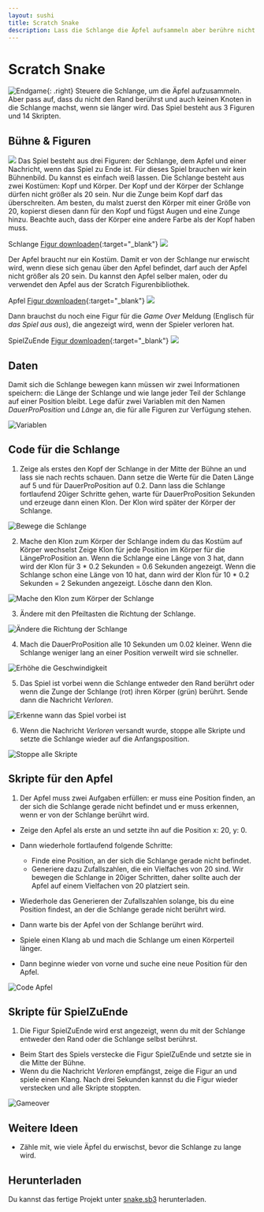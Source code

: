 ```yaml
---
layout: sushi
title: Scratch Snake
description: Lass die Schlange die Äpfel aufsammeln aber berühre nicht den Rand und verwickle dich nicht, wenn die Schlange länger wird.
---
```


# Scratch Snake

![Endgame](scratch-snake-v3/endgame.png){: .right}
Steuere die Schlange, um die Äpfel aufzusammeln. Aber pass auf, dass du nicht den Rand berührst und auch keinen Knoten in die Schlange machst, wenn sie länger wird.
Das Spiel besteht aus 3 Figuren und 14 Skripten.

## Bühne & Figuren

![](scratch-snake-v3/bühne.png)
Das Spiel besteht aus drei Figuren: der Schlange, dem Apfel und einer Nachricht, wenn das Spiel zu Ende ist. Für dieses Spiel brauchen wir kein Bühnenbild. Du kannst es einfach weiß lassen. Die Schlange besteht aus zwei Kostümen: Kopf und Körper. Der Kopf und der Körper der Schlange dürfen nicht größer als 20 sein. Nur die Zunge beim Kopf darf das überschreiten. Am besten, du malst zuerst den Körper mit einer Größe von 20, kopierst diesen dann für den Kopf und fügst Augen und eine Zunge hinzu. Beachte auch, dass der Körper eine andere Farbe als der Kopf haben muss.

Schlange [Figur downloaden](https://scratch-snake-v3/Schlange.sprite2/){:target="_blank"}
![](scratch-snake-v3/schlange.png)

Der Apfel braucht nur ein Kostüm. Damit er von der Schlange nur erwischt wird, wenn diese sich genau über den Apfel befindet, darf auch der Apfel nicht größer als 20 sein.
Du kannst den Apfel selber malen, oder du verwendet den Apfel aus der Scratch Figurenbibliothek.

Apfel [Figur downloaden](https://scratch-snake-v3/Apfel.sprite2/){:target="_blank"}
![](scratch-snake-v3/apfel.png)

Dann brauchst du noch eine Figur für die *Game Over* Meldung (Englisch für *das Spiel aus aus*), die angezeigt wird, wenn der Spieler verloren hat.

SpielZuEnde [Figur downloaden](https://scratch-snake-v3/SpielZuEnde.sprite2/){:target="_blank"}
![](scratch-snake-v3/gameover.png)

## Daten

Damit sich die Schlange bewegen kann müssen wir zwei Informationen speichern: die Länge der Schlange und wie lange jeder Teil der Schlange auf einer Position bleibt. Lege dafür zwei Variablen mit den Namen *DauerProPosition* und *Länge* an, die für alle Figuren zur Verfügung stehen.

![Variablen](scratch-snake-v3/daten.png)

## Code für die Schlange

1. Zeige als erstes den Kopf der Schlange in der Mitte der Bühne an und lass sie nach rechts schauen. Dann setze die Werte für die Daten Länge auf 5 und für DauerProPosition auf 0.2. Dann lass die Schlange fortlaufend 20iger Schritte gehen, warte für DauerProPosition Sekunden und erzeuge dann einen Klon. Der Klon wird später der Körper der Schlange.

![Bewege die Schlange](scratch-snake-v3/Code-Schlange-1.png)

2. Mache den Klon zum Körper der Schlange indem du das Kostüm auf Körper wechselst Zeige Klon für jede Position im Körper für die LängeProPosition an. Wenn die Schlange eine Länge von 3 hat, dann wird der Klon für 3 * 0.2 Sekunden = 0.6 Sekunden angezeigt. Wenn die Schlange schon eine Länge von 10 hat, dann wird der Klon für 10 * 0.2 Sekunden = 2 Sekunden angezeigt. Lösche dann den Klon.

![Mache den Klon zum Körper der Schlange](scratch-snake-v3/Code-Schlange-2.png)

3. Ändere mit den Pfeiltasten die Richtung der Schlange.

![Ändere die Richtung der Schlange](scratch-snake-v3/Code-Schlange-3.png)

4. Mach die DauerProPosition alle 10 Sekunden um 0.02 kleiner. Wenn die Schlange weniger lang an einer Position verweilt wird sie schneller.

![Erhöhe die Geschwindigkeit](scratch-snake-v3/Code-Schlange-4.png)

5. Das Spiel ist vorbei wenn die Schlange entweder den Rand berührt oder wenn die Zunge der Schlange (rot) ihren Körper (grün) berührt. Sende dann die Nachricht *Verloren*.

![Erkenne wann das Spiel vorbei ist](scratch-snake-v3/Code-Schlange-5.png)

6. Wenn die Nachricht *Verloren* versandt wurde, stoppe alle Skripte und setzte die Schlange wieder auf die Anfangsposition.

![Stoppe alle Skripte](scratch-snake-v3/Code-Schlange-6.png)

## Skripte für den Apfel

1. Der Apfel muss zwei Aufgaben erfüllen: er muss eine Position finden, an der sich die Schlange gerade nicht befindet und er muss erkennen, wenn er von der Schlange berührt wird.

* Zeige den Apfel als erste an und setzte ihn auf die Position x: 20, y: 0.
* Dann wiederhole fortlaufend folgende Schritte:
    * Finde eine Position, an der sich die Schlange gerade nicht befindet.
    * Generiere dazu Zufallszahlen, die ein Vielfaches von 20 sind. Wir bewegen die Schlange in 20iger Schritten, daher sollte auch der Apfel auf einem Vielfachen von 20 platziert sein.

* Wiederhole das Generieren der Zufallszahlen solange, bis du eine Position findest, an der die Schlange gerade nicht berührt wird.
* Dann warte bis der Apfel von der Schlange berührt wird.
* Spiele einen Klang ab und mach die Schlange um einen Körperteil länger.
* Dann beginne wieder von vorne und suche eine neue Position für den Apfel.

![Code Apfel](scratch-snake-v3/Code-Apfel-1.png)

## Skripte für SpielZuEnde

1. Die Figur SpielZuEnde wird erst angezeigt, wenn du mit der Schlange entweder den Rand oder die Schlange selbst berührst.

* Beim Start des Spiels verstecke die Figur SpielZuEnde und setzte sie in die Mitte der Bühne.
* Wenn du die Nachricht *Verloren* empfängst, zeige die Figur an und spiele einen Klang. Nach drei Sekunden kannst du die Figur wieder verstecken und alle Skripte stoppten.</li>

![Gameover](scratch-snake-v3/Code-Gameover-1.png)

## Weitere Ideen

* Zähle mit, wie viele Äpfel du erwischst, bevor die Schlange zu lange wird.

## Herunterladen

Du kannst das fertige Projekt unter [snake.sb3](scratch-snake-v3/snake.sb3) herunterladen.